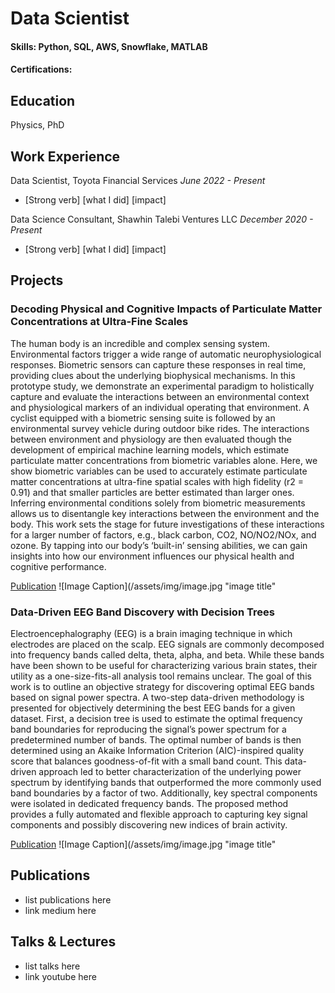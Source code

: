 # Data Scientist

#### Skills: Python, SQL, AWS, Snowflake, MATLAB
#### Certifications: 

## Education
Physics, PhD

## Work Experience
Data Scientist, Toyota Financial Services
_June 2022 - Present_
- [Strong verb] [what I did] [impact]

Data Science Consultant, Shawhin Talebi Ventures LLC
_December 2020 - Present_
- [Strong verb] [what I did] [impact]

## Projects
### Decoding Physical and Cognitive Impacts of Particulate Matter Concentrations at Ultra-Fine Scales
The human body is an incredible and complex sensing system. Environmental factors trigger a wide range of automatic neurophysiological responses. Biometric sensors can capture these responses in real time, providing clues about the underlying biophysical mechanisms. In this prototype study, we demonstrate an experimental paradigm to holistically capture and evaluate the interactions between an environmental context and physiological markers of an individual operating that environment. A cyclist equipped with a biometric sensing suite is followed by an environmental survey vehicle during outdoor bike rides. The interactions between environment and physiology are then evaluated though the development of empirical machine learning models, which estimate particulate matter concentrations from biometric variables alone. Here, we show biometric variables can be used to accurately estimate particulate matter concentrations at ultra-fine spatial scales with high fidelity (r2 = 0.91) and that smaller particles are better estimated than larger ones. Inferring environmental conditions solely from biometric measurements allows us to disentangle key interactions between the environment and the body. This work sets the stage for future investigations of these interactions for a larger number of factors, e.g., black carbon, CO2, NO/NO2/NOx, and ozone. By tapping into our body’s ‘built-in’ sensing abilities, we can gain insights into how our environment influences our physical health and cognitive performance.

[Publication](https://www.mdpi.com/1424-8220/22/11/4240)
![Image Caption](/assets/img/image.jpg "image title"

### Data-Driven EEG Band Discovery with Decision Trees
Electroencephalography (EEG) is a brain imaging technique in which electrodes are placed on the scalp. EEG signals are commonly decomposed into frequency bands called delta, theta, alpha, and beta. While these bands have been shown to be useful for characterizing various brain states, their utility as a one-size-fits-all analysis tool remains unclear. The goal of this work is to outline an objective strategy for discovering optimal EEG bands based on signal power spectra. A two-step data-driven methodology is presented for objectively determining the best EEG bands for a given dataset. First, a decision tree is used to estimate the optimal frequency band boundaries for reproducing the signal’s power spectrum for a predetermined number of bands. The optimal number of bands is then determined using an Akaike Information Criterion (AIC)-inspired quality score that balances goodness-of-fit with a small band count. This data-driven approach led to better characterization of the underlying power spectrum by identifying bands that outperformed the more commonly used band boundaries by a factor of two. Additionally, key spectral components were isolated in dedicated frequency bands. The proposed method provides a fully automated and flexible approach to capturing key signal components and possibly discovering new indices of brain activity.

[Publication](https://www.mdpi.com/1424-8220/22/8/3048)
![Image Caption](/assets/img/image.jpg "image title"

## Publications
- list publications here
- link medium here

## Talks & Lectures
- list talks here
- link youtube here
